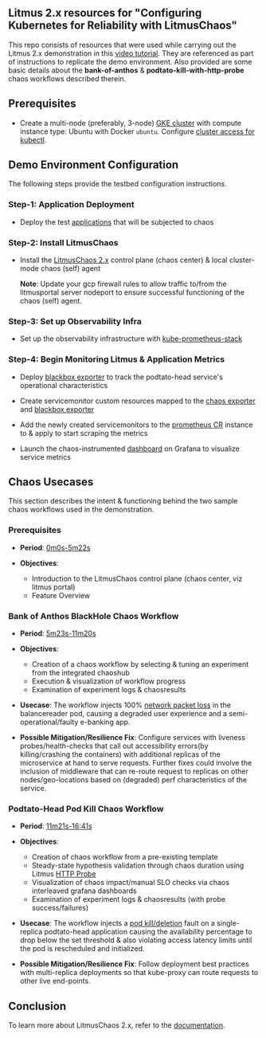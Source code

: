## Litmus 2.x resources for "Configuring Kubernetes for Reliability with LitmusChaos"

This repo consists of resources that were used while carrying out the Litmus 2.x demonstration 
in this [video tutorial](https://www.youtube.com/watch?v=zu-hUJ_myVw). They are referenced as part 
of instructions to replicate the demo environment. Also provided are some basic details about the 
**bank-of-anthos** & **podtato-kill-with-http-probe** chaos workflows described therein. 

## Prerequisites

- Create a multi-node (preferably, 3-node) [GKE cluster](https://cloud.google.com/kubernetes-engine) with compute instance type: Ubuntu with Docker `ubuntu`. Configure [cluster access for kubectl](https://cloud.google.com/kubernetes-engine/docs/how-to/cluster-access-for-kubectl). 

## Demo Environment Configuration 

The following steps provide the testbed configuration instructions.

### Step-1: Application Deployment

- Deploy the test [applications](./applications) that will be subjected to chaos 

### Step-2: Install LitmusChaos

- Install the [LitmusChaos 2.x](https://litmusdocs-beta.netlify.app/docs/next/getting-started/installation#installation) control plane (chaos center) & local cluster-mode chaos (self) agent 

  **Note**: Update your gcp firewall rules to allow traffic to/from the litmusportal server nodeport to ensure successful
  functioning of the chaos (self) agent. 

### Step-3: Set up Observability Infra

- Set up the observability infrastructure with [kube-prometheus-stack](./monitoring/README.md)

### Step-4: Begin Monitoring Litmus & Application Metrics

- Deploy [blackbox exporter](./monitoring/blackbox-exporter.yaml) to track the podtato-head service's operational 
  characteristics

- Create servicemonitor custom resources mapped to the [chaos exporter](./monitoring/servicemonitor-chaos-exporter.yaml) and [blackbox exporter](./monitoring/servicemonitor-blackbox-exporter.yaml)

- Add the newly created servicemonitors to the [prometheus CR](./monitoring/prometheus-cr.yaml) instance to & apply to start 
  scraping the metrics

- Launch the chaos-instrumented [dashboard](./monitoring/podtato-head-dashboard.json) on Grafana to visualize service metrics

## Chaos Usecases

This section describes the intent & functioning behind the two sample chaos workflows used in the demonstration.

### Prerequisites

- **Period**: [0m0s-5m22s](https://www.youtube.com/watch?v=zu-hUJ_myVw)

- **Objectives**: 
  - Introduction to the LitmusChaos control plane (chaos center, viz litmus portal) 
  - Feature Overview

### Bank of Anthos BlackHole Chaos Workflow

- **Period**: [5m23s-11m20s](https://youtu.be/zu-hUJ_myVw?t=323)

- **Objectives**: 
  - Creation of a chaos workflow by selecting & tuning an experiment from the integrated chaoshub
  - Execution & visualization of workflow progress 
  - Examination of experiment logs & chaosresults

- **Usecase**: The workflow injects 100% [network packet loss](https://litmuschaos.github.io/litmus/experiments/categories/pods/pod-network-chaos/) in the balancereader pod, causing a degraded user experience and a semi-operational/faulty e-banking app. 

- **Possible Mitigation/Resilience Fix**: Configure services with liveness probes/health-checks that call out accessibility errors(by killing/crashing the containers) with additional replicas of the microservice at hand to serve requests. Further fixes
could involve the inclusion of middleware that can re-route request to replicas on other nodes/geo-locations based on (degraded) perf characteristics of the service. 

### Podtato-Head Pod Kill Chaos Workflow 

- **Period**: [11m21s-16:41s](https://youtu.be/zu-hUJ_myVw?t=681) 

- **Objectives**: 
  - Creation of chaos workflow from a pre-existing template 
  - Steady-state hypothesis validation through chaos duration using Litmus [HTTP Probe](https://litmuschaos.github.io/litmus/experiments/chaos-resources/probes/httpProbe/)
  - Visualization of chaos impact/manual SLO checks via chaos interleaved grafana dashboards
  - Examination of experiment logs & chaosresults (with probe success/failures)

- **Usecase**: The workflow injects a [pod kill/deletion](https://litmuschaos.github.io/litmus/experiments/categories/pods/pod-delete/) fault on a single-replica podtato-head application causing the availability percentage to drop below the set threshold & also violating access latency limits until the pod is rescheduled and initialized.

- **Possible Mitigation/Resilience Fix**: Follow deployment best practices with multi-replica deployments so that kube-proxy can route requests to other live end-points. 

## Conclusion 

To learn more about LitmusChaos 2.x, refer to the [documentation](https://litmusdocs-beta.netlify.app/docs/next/introduction/what-is-litmus). 


